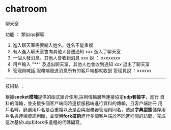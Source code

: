 # chatroom
聊天室 

功能 ： 類似qq群聊
1. 進入聊天室需要輸入姓名，姓名不能重複
2. 有人進入聊天室會向其他人發送通知
   xxx 進入了聊天室
3. 一個人發消息，其他人會收到消息
   xxx 說 ： xxxxxxxx
4. 用戶輸入 "**" 及退出聊天室，其他人也會收到通知
   xxx 退出了聊天室
5. 管理員喊話 服務端發送消息所有的客戶端都就收到
   管理員說 ：xxxxxx
   
-------------------------------------------------------
技術點 ： 

根據**socket模塊**提供的函式組合使用,採用傳輸層無連接協定**udp套接字**，進行
資料的傳輸，並支援多個客戶端同時連接服務端進行資料的傳輸，且客戶端註冊
用戶名時，篩選用戶名是否重複以及是否與服務器管理員同名，透過**字典型態**儲存用
戶名與連線資訊判斷，並使用**fork技術**進行多個客戶端於不同進程間的訪問，完成
這次基於udp和fork多進程的代碼編寫。
